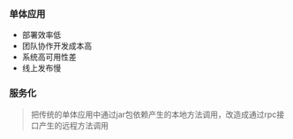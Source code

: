 ### 单体应用
- 部署效率低
- 团队协作开发成本高
- 系统高可用性差
- 线上发布慢

### 服务化
> 把传统的单体应用中通过jar包依赖产生的本地方法调用，改造成通过rpc接口产生的远程方法调用

